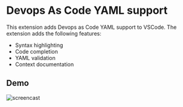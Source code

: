 
# Devops As Code YAML support

This extension adds Devops as Code YAML support to VSCode. The extension adds the following features:

* Syntax highlighting
* Code completion
* YAML validation
* Context documentation

## Demo
![screencast](https://raw.githubusercontent.com/xebialabs/devops-as-code-vscode/master/images/demo.gif)

